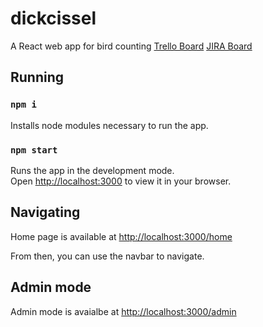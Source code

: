 # dickcissel
A React web app for bird counting
[Trello Board](https://trello.com/invite/b/sg2Dz3EH/ATTI19ce585a46706602e1f6c6c315843550AC6E1785/hci)
[JIRA Board](https://stepanen.atlassian.net/jira/software/projects/DIC/boards/3)

## Running

### `npm i`

Installs node modules necessary to run the app.

### `npm start`

Runs the app in the development mode.\
Open [http://localhost:3000](http://localhost:3000) to view it in your browser.

## Navigating

Home page is available at  [http://localhost:3000/home](http://localhost:3000/home)

From then, you can use the navbar to navigate.

## Admin mode

Admin mode is avaialbe at  [http://localhost:3000/admin](http://localhost:3000/admin)
